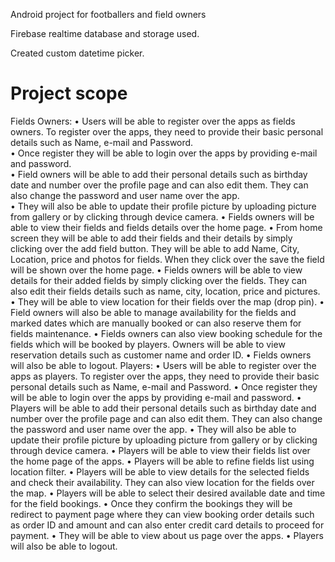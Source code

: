 Android project for footballers and field owners

Firebase realtime database and storage used.

Created custom datetime picker.

# Project scope 
Fields Owners:
  • Users will be able to register over the apps as fields owners. To register over the apps, they need to provide their basic personal details such as Name, e-mail and Password.  
  • Once register they will be able to login over the apps by providing e-mail and password.  
  • Field owners will be able to add their personal details such as birthday date and number over the profile page and can also edit them. They can also change the password and user name over the app.  
  • They will also be able to update their profile picture by uploading picture from gallery or by clicking through device camera.
  • Fields owners will be able to view their fields and fields details over the home page.
  • From home screen they will be able to add their fields and their details by simply clicking over the add field button. They will be able to add Name, City, Location, price and photos for fields. When they click over the save the field will be shown over the home page.
  • Fields owners will be able to view details for their added fields by simply clicking over the fields. They can also edit their fields details such as name, city, location, price and pictures.
  • They will be able to view location for their fields over the map (drop pin).
  • Field owners will also be able to manage availability for the fields and marked dates which are manually booked or can also reserve them for fields maintenance.
  • Fields owners can also view booking schedule for the fields which will be booked by players. Owners will be able to view reservation details such as customer name and order ID.
  • Fields owners will also be able to logout.
Players:
  • Users will be able to register over the apps as players. To register over the apps, they need to provide their basic personal details such as Name, e-mail and Password.
  • Once register they will be able to login over the apps by providing e-mail and password.
  • Players will be able to add their personal details such as birthday date and number over the profile page and can also edit them. They can also change the password and user name over the app.
  • They will also be able to update their profile picture by uploading picture from gallery or by clicking through device camera.
  • Players will be able to view their fields list over the home page of the apps.
  • Players will be able to refine fields list using location filter.
  • Players will be able to view details for the selected fields and check their availability. They can
  also view location for the fields over the map.
  • Players will be able to select their desired available date and time for the field bookings.
  • Once they confirm the bookings they will be redirect to payment page where they can view
  booking order details such as order ID and amount and can also enter credit card details to proceed for payment.
  • They will be able to view about us page over the apps.
  • Players will also be able to logout.
